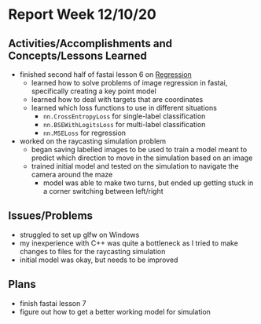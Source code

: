 # Report Week 12/10/20
## Activities/Accomplishments and Concepts/Lessons Learned
- finished second half of fastai lesson 6 on [Regression](https://github.com/JaredMejia/research-fall-20/blob/master/practical-deep-learning-course/lesson-6-multilabelclassify-lesson-6-notes.md)
  - learned how to solve problems of image regression in fastai, specifically creating a key point model
  - learned how to deal with targets that are coordinates
  - learned which loss functions to use in different situations
    - `nn.CrossEntropyLoss` for single-label classification
    - `nn.BSEWithLogitsLoss` for multi-label classification
    - `nn.MSELoss` for regression
- worked on the raycasting simulation problem
  - began saving labelled images to be used to train a model meant to predict which direction to move in the simulation based on an image
  - trained initial model and tested on the simulation to navigate the camera around the maze
    - model was able to make two turns, but ended up getting stuck in a corner switching between left/right
## Issues/Problems
- struggled to set up glfw on Windows
- my inexperience with C++ was quite a bottleneck as I tried to make changes to files for the raycasting simulation
- initial model was okay, but needs to be improved
## Plans
- finish fastai lesson 7
- figure out how to get a better working model for simulation
